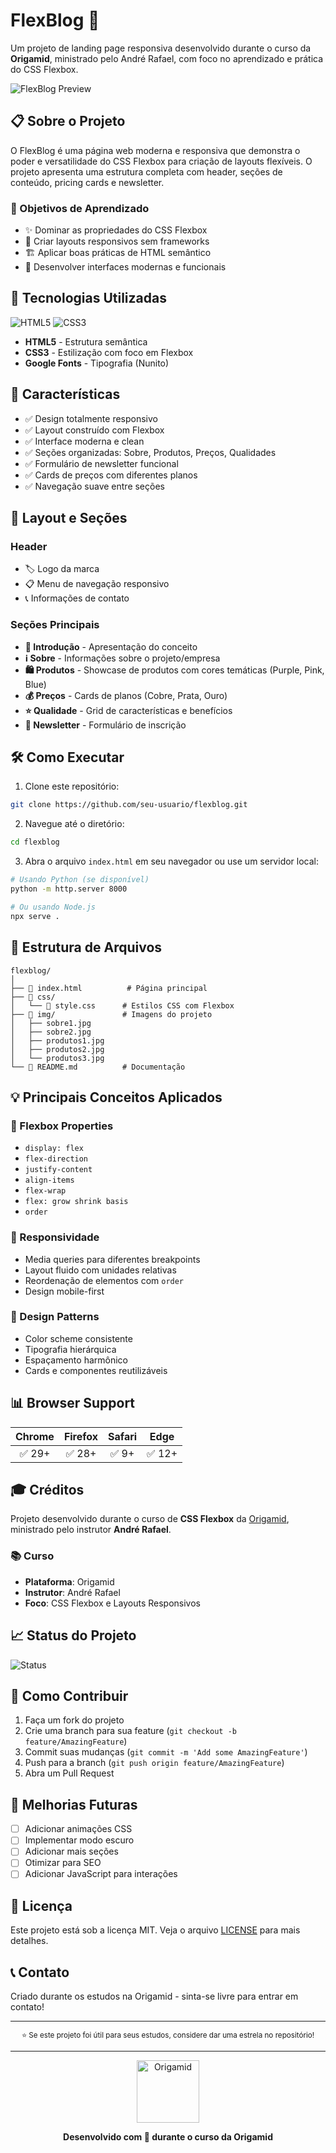 # FlexBlog 🚀

Um projeto de landing page responsiva desenvolvido durante o curso da **Origamid**, ministrado pelo André Rafael, com foco no aprendizado e prática do CSS Flexbox.

![FlexBlog Preview](https://via.placeholder.com/800x400/2c70ff/ffffff?text=FlexBlog+Preview)

## 📋 Sobre o Projeto

O FlexBlog é uma página web moderna e responsiva que demonstra o poder e versatilidade do CSS Flexbox para criação de layouts flexíveis. O projeto apresenta uma estrutura completa com header, seções de conteúdo, pricing cards e newsletter.

### 🎯 Objetivos de Aprendizado

- ✨ Dominar as propriedades do CSS Flexbox
- 📱 Criar layouts responsivos sem frameworks
- 🏗️ Aplicar boas práticas de HTML semântico
- 🎨 Desenvolver interfaces modernas e funcionais

## 🚀 Tecnologias Utilizadas

![HTML5](https://img.shields.io/badge/HTML5-E34F26?style=for-the-badge&logo=html5&logoColor=white)
![CSS3](https://img.shields.io/badge/CSS3-1572B6?style=for-the-badge&logo=css3&logoColor=white)

- **HTML5** - Estrutura semântica
- **CSS3** - Estilização com foco em Flexbox
- **Google Fonts** - Tipografia (Nunito)

## 📱 Características

- ✅ Design totalmente responsivo
- ✅ Layout construído com Flexbox
- ✅ Interface moderna e clean
- ✅ Seções organizadas: Sobre, Produtos, Preços, Qualidades
- ✅ Formulário de newsletter funcional
- ✅ Cards de preços com diferentes planos
- ✅ Navegação suave entre seções

## 🎨 Layout e Seções

### Header

- 🏷️ Logo da marca
- 📋 Menu de navegação responsivo
- 📞 Informações de contato

### Seções Principais

- **🎯 Introdução** - Apresentação do conceito
- **ℹ️ Sobre** - Informações sobre o projeto/empresa
- **🛍️ Produtos** - Showcase de produtos com cores temáticas (Purple, Pink, Blue)
- **💰 Preços** - Cards de planos (Cobre, Prata, Ouro)
- **⭐ Qualidade** - Grid de características e benefícios
- **📧 Newsletter** - Formulário de inscrição

## 🛠️ Como Executar

1. Clone este repositório:

```bash
git clone https://github.com/seu-usuario/flexblog.git
```

2. Navegue até o diretório:

```bash
cd flexblog
```

3. Abra o arquivo `index.html` em seu navegador ou use um servidor local:

```bash
# Usando Python (se disponível)
python -m http.server 8000

# Ou usando Node.js
npx serve .
```

## 📂 Estrutura de Arquivos

```
flexblog/
│
├── 📄 index.html          # Página principal
├── 📁 css/
│   └── 🎨 style.css      # Estilos CSS com Flexbox
├── 📁 img/               # Imagens do projeto
│   ├── sobre1.jpg
│   ├── sobre2.jpg
│   ├── produtos1.jpg
│   ├── produtos2.jpg
│   └── produtos3.jpg
└── 📖 README.md          # Documentação
```

## 💡 Principais Conceitos Aplicados

### 🔧 Flexbox Properties

- `display: flex`
- `flex-direction`
- `justify-content`
- `align-items`
- `flex-wrap`
- `flex: grow shrink basis`
- `order`

### 📱 Responsividade

- Media queries para diferentes breakpoints
- Layout fluido com unidades relativas
- Reordenação de elementos com `order`
- Design mobile-first

### 🎨 Design Patterns

- Color scheme consistente
- Tipografia hierárquica
- Espaçamento harmônico
- Cards e componentes reutilizáveis

## 📊 Browser Support

| Chrome | Firefox | Safari | Edge |
|:------:|:-------:|:------:|:----:|
| ✅ 29+ | ✅ 28+  | ✅ 9+  | ✅ 12+ |

## 🎓 Créditos

Projeto desenvolvido durante o curso de **CSS Flexbox** da [Origamid](https://origamid.com/), ministrado pelo instrutor **André Rafael**.

### 📚 Curso

- **Plataforma**: Origamid
- **Instrutor**: André Rafael
- **Foco**: CSS Flexbox e Layouts Responsivos

## 📈 Status do Projeto

![Status](https://img.shields.io/badge/Status-Concluído-brightgreen?style=for-the-badge)

## 🤝 Como Contribuir

1. Faça um fork do projeto
2. Crie uma branch para sua feature (`git checkout -b feature/AmazingFeature`)
3. Commit suas mudanças (`git commit -m 'Add some AmazingFeature'`)
4. Push para a branch (`git push origin feature/AmazingFeature`)
5. Abra um Pull Request

## 📝 Melhorias Futuras

- [ ] Adicionar animações CSS
- [ ] Implementar modo escuro
- [ ] Adicionar mais seções
- [ ] Otimizar para SEO
- [ ] Adicionar JavaScript para interações

## 📄 Licença

Este projeto está sob a licença MIT. Veja o arquivo [LICENSE](LICENSE) para mais detalhes.

## 📞 Contato

Criado durante os estudos na Origamid - sinta-se livre para entrar em contato!

---

<div align="center">
  <sub>⭐ Se este projeto foi útil para seus estudos, considere dar uma estrela no repositório!</sub>
</div>

---

<div align="center">
  <img src="https://origamid.com/cursos/css-flexbox/img/origamid-logo.svg" alt="Origamid" width="100">
  
  **Desenvolvido com 💙 durante o curso da Origamid**
</div>
